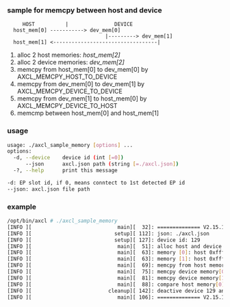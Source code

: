 ### sample for memcpy between host and device

         HOST          |               DEVICE
      host_mem[0] -----------> dev_mem[0]
                                    |---------> dev_mem[1]
      host_mem[1] <----------------------------------|

1. alloc 2 host memories: *host_mem[2]*
2. alloc 2 device memories: *dev_mem[2]*
3. memcpy from host_mem[0] to dev_mem[0] by AXCL_MEMCPY_HOST_TO_DEVICE
4. memcpy from dev_mem[0] to dev_mem[1] by AXCL_MEMCPY_DEVICE_TO_DEVICE
5. memcpy from dev_mem[1] to host_mem[0] by AXCL_MEMCPY_DEVICE_TO_HOST
6. memcmp between host_mem[0] and host_mem[1]

### usage
```bash
usage: ./axcl_sample_memory [options] ... 
options:
  -d, --device    device id (int [=0])
      --json      axcl.json path (string [=./axcl.json])
  -?, --help      print this message

-d: EP slot id, if 0, means conntect to 1st detected EP id
--json: axcl.json file path
```

### example

```bash
/opt/bin/axcl # ./axcl_sample_memory
[INFO ][                            main][  32]: ============== V2.15.1_20241022175101 sample started Oct 22 2024 18:04:36 ==============
[INFO ][                           setup][ 112]: json: ./axcl.json
[INFO ][                           setup][ 127]: device id: 129
[INFO ][                            main][  51]: alloc host and device memory, size: 0x800000
[INFO ][                            main][  63]: memory [0]: host 0xffff963fd010, device 0x1c126f000
[INFO ][                            main][  63]: memory [1]: host 0xffff95bfc010, device 0x1c1a6f000
[INFO ][                            main][  69]: memcpy from host memory[0] 0xffff963fd010 to device memory[0] 0x1c126f000
[INFO ][                            main][  75]: memcpy device memory[0] 0x1c126f000 to device memory[1] 0x1c1a6f000
[INFO ][                            main][  81]: memcpy device memory[1] 0x1c1a6f000 to host memory[0] 0xffff95bfc010
[INFO ][                            main][  88]: compare host memory[0] 0xffff963fd010 and host memory[1] 0xffff95bfc010 success
[INFO ][                         cleanup][ 142]: deactive device 129 and cleanup axcl
[INFO ][                            main][ 106]: ============== V2.15.1_20241022175101 sample exited Oct 22 2024 18:04:36 ==============
```
